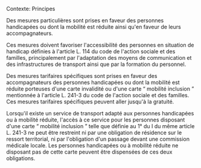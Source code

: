 Contexte: Principes

Des mesures particulières sont prises en faveur des personnes handicapées ou dont la mobilité est réduite ainsi qu'en faveur de leurs accompagnateurs.

Ces mesures doivent favoriser l'accessibilité des personnes en situation de handicap définies à l'article L. 114 du code de l'action sociale et des familles, principalement par l'adaptation des moyens de communication et des infrastructures de transport ainsi que par la formation du personnel.

Des mesures tarifaires spécifiques sont prises en faveur des accompagnateurs des personnes handicapées ou dont la mobilité est réduite porteuses d'une carte invalidité ou d'une carte “ mobilité inclusion ” mentionnée à l'article L. 241-3 du code de l'action sociale et des familles. Ces mesures tarifaires spécifiques peuvent aller jusqu'à la gratuité.

Lorsqu'il existe un service de transport adapté aux personnes handicapées ou à mobilité réduite, l'accès à ce service pour les personnes disposant d'une carte “ mobilité inclusion ” telle que définie au 1° du I du même article L. 241-3 ne peut être restreint ni par une obligation de résidence sur le ressort territorial, ni par l'obligation d'un passage devant une commission médicale locale. Les personnes handicapées ou à mobilité réduite ne disposant pas de cette carte peuvent être dispensées de ces deux obligations.